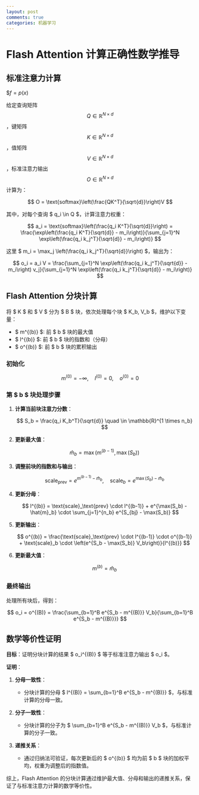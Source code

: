 ```yaml
---
layout: post
comments: true
categories: 机器学习
---
```


# Flash Attention 计算正确性数学推导

## 标准注意力计算

$$f=p(x)$

给定查询矩阵 $$Q \in \mathbb{R}^{N \times d}$$，键矩阵$$ K \in \mathbb{R}^{N \times d}$$，值矩阵$$V \in \mathbb{R}^{N \times d}$$，标准注意力输出$$O \in \mathbb{R}^{N \times d}$$计算为：

$$
O = \text{softmax}\left(\frac{QK^T}{\sqrt{d}}\right)V
$$

其中，对每个查询 $ q_i \in Q $，计算注意力权重：

$$
a_i = \text{softmax}\left(\frac{q_i K^T}{\sqrt{d}}\right) = \frac{\exp\left(\frac{q_i K^T}{\sqrt{d}} - m_i\right)}{\sum_{j=1}^N \exp\left(\frac{q_i k_j^T}{\sqrt{d}} - m_i\right)}
$$

这里 $ m_i = \max_j \left(\frac{q_i k_j^T}{\sqrt{d}}\right) $，输出为：

$$
o_i = a_i V = \frac{\sum_{j=1}^N \exp\left(\frac{q_i k_j^T}{\sqrt{d}} - m_i\right) v_j}{\sum_{j=1}^N \exp\left(\frac{q_i k_j^T}{\sqrt{d}} - m_i\right)}
$$

## Flash Attention 分块计算

将 $ K $ 和 $ V $ 分为 $ B $ 块，依次处理每个块 $ K_b, V_b $，维护以下变量：
- $ m^{(b)} $: 前 $ b $ 块的最大值
- $ l^{(b)} $: 前 $ b $ 块的指数和（分母）
- $ o^{(b)} $: 前 $ b $ 块的累积输出

### 初始化

$$
m^{(0)} = -\infty, \quad l^{(0)} = 0, \quad o^{(0)} = 0
$$

### 第 $ b $ 块处理步骤

1. **计算当前块注意力分数**：

   $$
   S_b = \frac{q_i K_b^T}{\sqrt{d}} \quad \in \mathbb{R}^{1 \times n_b}
   $$

2. **更新最大值**：

   $$
   \hat{m}_b = \max\left(m^{(b-1)}, \max(S_b)\right)
   $$

3. **调整前块的指数和与输出**：

   $$
   \text{scale}_\text{prev} = e^{m^{(b-1)} - \hat{m}_b}, \quad \text{scale}_b = e^{\max(S_b) - \hat{m}_b}
   $$

4. **更新分母**：

   $$
   l^{(b)} = \text{scale}_\text{prev} \cdot l^{(b-1)} + e^{\max(S_b) - \hat{m}_b} \cdot \sum_{j=1}^{n_b} e^{S_{bj} - \max(S_b)}
   $$

5. **更新输出**：

   $$
   o^{(b)} = \frac{\text{scale}_\text{prev} \cdot l^{(b-1)} \cdot o^{(b-1)} + \text{scale}_b \cdot \left(e^{S_b - \max(S_b)} V_b\right)}{l^{(b)}}
   $$

6. **更新最大值**：

   $$
   m^{(b)} = \hat{m}_b
   $$

### 最终输出
处理所有块后，得到：

$$
o_i = o^{(B)} = \frac{\sum_{b=1}^B e^{S_b - m^{(B)}} V_b}{\sum_{b=1}^B e^{S_b - m^{(B)}}}
$$

## 数学等价性证明

**目标**：证明分块计算的结果 $ o_i^{(B)} $ 等于标准注意力输出 $ o_i $。

**证明**：

1. **分母一致性**：
    - 分块计算的分母 $ l^{(B)} = \sum_{b=1}^B e^{S_b - m^{(B)}} $，与标准计算的分母一致。

2. **分子一致性**：
    - 分块计算的分子为 $ \sum_{b=1}^B e^{S_b - m^{(B)}} V_b $，与标准计算的分子一致。

3. **递推关系**：
    - 通过归纳法可验证，每次更新后的 $ o^{(b)} $ 均为前 $ b $ 块的加权平均，权重为调整后的指数值。

综上，Flash Attention 的分块计算通过维护最大值、分母和输出的递推关系，保证了与标准注意力计算的数学等价性。